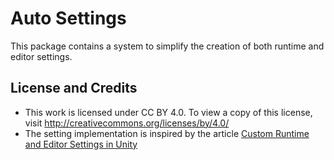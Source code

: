 # Auto Settings
This package contains a system to simplify the creation of both runtime and editor settings.

## License and Credits
- This work is licensed under CC BY 4.0. To view a copy of this license, visit http://creativecommons.org/licenses/by/4.0/
- The setting implementation is inspired by the article [Custom Runtime and Editor Settings in Unity](https://HextantStudios.com/unity-custom-settings)
